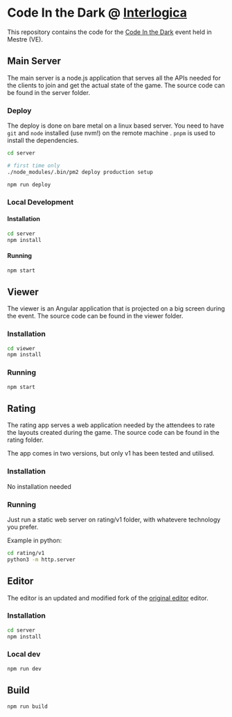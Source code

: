 # Code In the Dark @ [Interlogica](https://www.interlogica.it)

This repository contains the code for the [Code In the Dark](https://codeinthedark.interlogica.it) event held in Mestre (VE).

## Main Server
The main server is a node.js application that serves all the APIs needed for the clients to join and get the actual state of the game. The source code can be found in the server folder.

### Deploy

The deploy is done on bare metal on a linux based server. You need to have `git` and `node` installed (use nvm!) on the remote machine . `pnpm` is used to install the dependencies.

```bash
cd server 

# first time only
./node_modules/.bin/pm2 deploy production setup

npm run deploy
```

### Local Development

#### Installation
```bash
cd server
npm install
```

#### Running
```bash
npm start
```


## Viewer
The viewer is an Angular application that is projected on a big screen during the event. The source code can be found in the viewer folder.

### Installation
```bash
cd viewer
npm install
```

### Running
```bash
npm start
```

## Rating
The rating app serves a web application needed by the attendees to rate the layouts created during the game. The source code can be found in the rating folder.

The app comes in two versions, but only v1 has been tested and utilised.


### Installation
No installation needed

### Running
Just run a static web server on rating/v1 folder, with whatevere technology you prefer.

Example in python:
```bash
cd rating/v1
python3 -m http.server
```

## Editor

The editor is an updated and modified fork of the [original editor](https://github.com/codeinthedark/editor) editor.

### Installation

```bash
cd server
npm install
```

### Local dev

```bash
npm run dev
```

## Build
```bash
npm run build
```